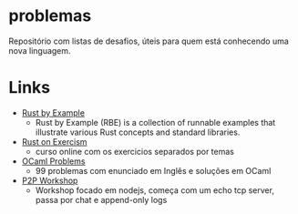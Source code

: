 # problemas
Repositório com listas de desafios, úteis para quem está conhecendo uma nova linguagem.

# Links

- [Rust by Example](https://doc.rust-lang.org/stable/rust-by-example/index.html)
  - Rust by Example (RBE) is a collection of runnable examples that illustrate various Rust concepts and standard libraries.
- [Rust on Exercism](https://exercism.org/tracks/rust/concepts)
  - curso online com os exercicios separados por temas
- [OCaml Problems](https://ocaml.org/problems)
  - 99 problemas com enunciado em Inglês e soluções em OCaml
- [P2P Workshop](https://github.com/mafintosh/p2p-workshop)
  - Workshop focado em nodejs, começa com um echo tcp server, passa por chat e append-only logs
